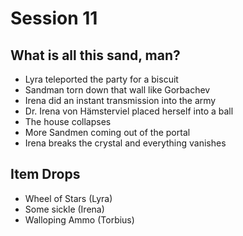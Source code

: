 # Session 11

## What is all this sand, man?
* Lyra teleported the party for a biscuit
* Sandman torn down that wall like Gorbachev
* Irena did an instant transmission into the army
* Dr. Irena von Hämsterviel placed herself into a ball
* The house collapses
* More Sandmen coming out of the portal
* Irena breaks the crystal and everything vanishes

## Item Drops
* Wheel of Stars (Lyra)
* Some sickle (Irena)
* Walloping Ammo (Torbius)